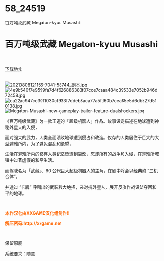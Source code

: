 # 58_24519
百万吨级武藏 Megaton-kyuu Musashi
# 百万吨级武藏 Megaton-kyuu Musashi
 <br/></br>
[下载地址](https://www.switch520.cc/article/24519 "下载地址")
<br/></br>

<p><img title="20210808121156-7041-58744_副本.jpg" src="https://www.switch520.cc/muke_img/2022_05_01_6687c65526ba9.jpg" alt="20210808121156-7041-58744_副本.jpg"><br>
<img title="4e9b540f7e9599fa7d4f626886383f07cce7caaa484c39533e7052b946d72458.jpg" src="https://www.switch520.cc/muke_img/2021_11_13_3d19c39f09aad.jpg" alt="4e9b540f7e9599fa7d4f626886383f07cce7caaa484c39533e7052b946d72458.jpg"><br>
<img title="ca22ac947cc3011030cf933f7ddeb8aca77a5fd60b7cea85e5d6db527d510138.jpg" src="https://www.switch520.cc/muke_img/2021_11_13_60abf52000f7a.jpg" alt="ca22ac947cc3011030cf933f7ddeb8aca77a5fd60b7cea85e5d6db527d510138.jpg"><br>
<img title="Megaton-Musashi-new-gameplay-trailer-feature-dualshockers.jpg" src="https://www.switch520.cc/muke_img/2021_11_13_4a37800d2cb51.jpg" alt="Megaton-Musashi-new-gameplay-trailer-feature-dualshockers.jpg"></p>
<p>《百万吨级武藏》为一款王道的「超级机器人」作品。故事设定描述在地球遭到神秘外星人的入侵，</p>
<p>面对强大的武力，人类全面溃败地球遭到侵占和改造。仅存的人类居住于巨大的大型避难所内，为了避免混乱和绝望，</p>
<p>生活在避难所内的仅存人类记忆皆遭到篡改，忘却所有的战争和入侵，在避难所城镇中过著虚假的和平生活。</p>
<p>而驾驶名为「武藏」、60 公尺巨大超级机器人的主角，在剧中将会以经典的 “三机合体”，</p>
<p>并透过 “卡牌” 呼叫出的武装和大绝招，来对抗外星人，展开反攻作战设法夺回和平的地球。</p>
<p>&nbsp;</p>
<p><span style="color: #ff6600;"><strong>本作汉化由XXGAME汉化组制作!!</strong></span></p>
<p><span style="color: #ff6600;"><strong>解压密码:http://xxgame.net</strong></span></p>
<p>&nbsp;</p>
<p>保留原版</p>
<p>系统要求：随意</p>



